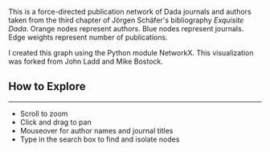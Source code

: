 This is a force-directed publication network of Dada journals and authors taken from the third chapter of Jörgen Schäfer's bibliography _Exquisite Dada_. Orange nodes represent authors. Blue nodes represent journals. Edge weights represent number of publications.

I created this graph using the Python module NetworkX. This visualization was forked from John Ladd and Mike Bostock.

## How to Explore
---

* Scroll to zoom
* Click and drag to pan
* Mouseover for author names and journal titles
* Type in the search box to find and isolate nodes




